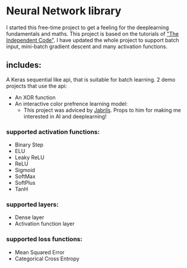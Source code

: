 # Neural Network library
I started this free-time project to get a feeling for the deeplearning fundamentals and maths. 
This project is based on the tutorials of ["The Independent Code"](https://www.youtube.com/@independentcode/videos). 
I have updated the whole project to support batch input, mini-batch gradient descent and many activation functions.

## includes:
A Keras sequential like api, that is suitable for batch learning. 
2 demo projects that use the api:
- An XOR function
- An interactive color prefrence learning model:
  - This project was adviced by [Jabrils](https://www.youtube.com/@Jabrils). Props to him for making me interested in AI and deeplearning!

### supported activation functions:
- Binary Step
- ELU
- Leaky ReLU
- ReLU
- Sigmoid
- SoftMax
- SoftPlus
- TanH

### supported layers:
- Dense layer
- Activation function layer

### supported loss functions:
- Mean Squared Error
- Categorical Cross Entropy

